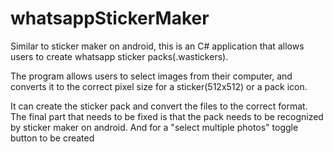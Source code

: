 # whatsappStickerMaker

Similar to sticker maker on android, this is an C# application that allows users to create whatsapp sticker packs(.wastickers).

The program allows users to select images from their computer, and converts it to the correct pixel size for a sticker(512x512) or a pack icon.

It can create the sticker pack and convert the files to the correct format. The final part that needs to be fixed is that the pack needs to be recognized by sticker maker on android. And for a "select multiple photos" toggle button to be created

